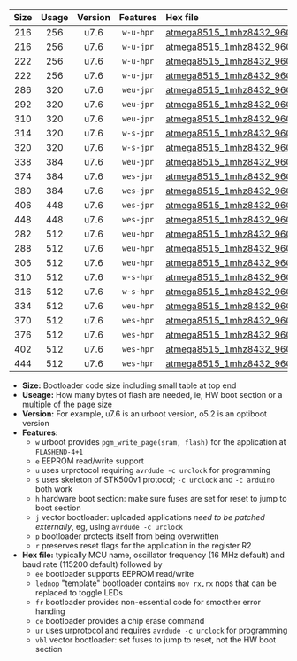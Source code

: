 |Size|Usage|Version|Features|Hex file|
|:-:|:-:|:-:|:-:|:--|
|216|256|u7.6|`w-u-hpr`|[atmega8515_1mhz8432_9600bps_ur.hex](https://raw.githubusercontent.com/stefanrueger/urboot/main//atmega8515_1mhz8432_9600bps_ur.hex)|
|216|256|u7.6|`w-u-jpr`|[atmega8515_1mhz8432_9600bps_ur_vbl.hex](https://raw.githubusercontent.com/stefanrueger/urboot/main//atmega8515_1mhz8432_9600bps_ur_vbl.hex)|
|222|256|u7.6|`w-u-hpr`|[atmega8515_1mhz8432_9600bps_lednop_ur.hex](https://raw.githubusercontent.com/stefanrueger/urboot/main//atmega8515_1mhz8432_9600bps_lednop_ur.hex)|
|222|256|u7.6|`w-u-jpr`|[atmega8515_1mhz8432_9600bps_lednop_ur_vbl.hex](https://raw.githubusercontent.com/stefanrueger/urboot/main//atmega8515_1mhz8432_9600bps_lednop_ur_vbl.hex)|
|286|320|u7.6|`weu-jpr`|[atmega8515_1mhz8432_9600bps_ee_ur_vbl.hex](https://raw.githubusercontent.com/stefanrueger/urboot/main//atmega8515_1mhz8432_9600bps_ee_ur_vbl.hex)|
|292|320|u7.6|`weu-jpr`|[atmega8515_1mhz8432_9600bps_ee_lednop_ur_vbl.hex](https://raw.githubusercontent.com/stefanrueger/urboot/main//atmega8515_1mhz8432_9600bps_ee_lednop_ur_vbl.hex)|
|310|320|u7.6|`weu-jpr`|[atmega8515_1mhz8432_9600bps_ee_lednop_fr_ur_vbl.hex](https://raw.githubusercontent.com/stefanrueger/urboot/main//atmega8515_1mhz8432_9600bps_ee_lednop_fr_ur_vbl.hex)|
|314|320|u7.6|`w-s-jpr`|[atmega8515_1mhz8432_9600bps_vbl.hex](https://raw.githubusercontent.com/stefanrueger/urboot/main//atmega8515_1mhz8432_9600bps_vbl.hex)|
|320|320|u7.6|`w-s-jpr`|[atmega8515_1mhz8432_9600bps_lednop_vbl.hex](https://raw.githubusercontent.com/stefanrueger/urboot/main//atmega8515_1mhz8432_9600bps_lednop_vbl.hex)|
|338|384|u7.6|`weu-jpr`|[atmega8515_1mhz8432_9600bps_ee_lednop_fr_ce_ur_vbl.hex](https://raw.githubusercontent.com/stefanrueger/urboot/main//atmega8515_1mhz8432_9600bps_ee_lednop_fr_ce_ur_vbl.hex)|
|374|384|u7.6|`wes-jpr`|[atmega8515_1mhz8432_9600bps_ee_vbl.hex](https://raw.githubusercontent.com/stefanrueger/urboot/main//atmega8515_1mhz8432_9600bps_ee_vbl.hex)|
|380|384|u7.6|`wes-jpr`|[atmega8515_1mhz8432_9600bps_ee_lednop_vbl.hex](https://raw.githubusercontent.com/stefanrueger/urboot/main//atmega8515_1mhz8432_9600bps_ee_lednop_vbl.hex)|
|406|448|u7.6|`wes-jpr`|[atmega8515_1mhz8432_9600bps_ee_lednop_fr_vbl.hex](https://raw.githubusercontent.com/stefanrueger/urboot/main//atmega8515_1mhz8432_9600bps_ee_lednop_fr_vbl.hex)|
|448|448|u7.6|`wes-jpr`|[atmega8515_1mhz8432_9600bps_ee_lednop_fr_ce_vbl.hex](https://raw.githubusercontent.com/stefanrueger/urboot/main//atmega8515_1mhz8432_9600bps_ee_lednop_fr_ce_vbl.hex)|
|282|512|u7.6|`weu-hpr`|[atmega8515_1mhz8432_9600bps_ee_ur.hex](https://raw.githubusercontent.com/stefanrueger/urboot/main//atmega8515_1mhz8432_9600bps_ee_ur.hex)|
|288|512|u7.6|`weu-hpr`|[atmega8515_1mhz8432_9600bps_ee_lednop_ur.hex](https://raw.githubusercontent.com/stefanrueger/urboot/main//atmega8515_1mhz8432_9600bps_ee_lednop_ur.hex)|
|306|512|u7.6|`weu-hpr`|[atmega8515_1mhz8432_9600bps_ee_lednop_fr_ur.hex](https://raw.githubusercontent.com/stefanrueger/urboot/main//atmega8515_1mhz8432_9600bps_ee_lednop_fr_ur.hex)|
|310|512|u7.6|`w-s-hpr`|[atmega8515_1mhz8432_9600bps.hex](https://raw.githubusercontent.com/stefanrueger/urboot/main//atmega8515_1mhz8432_9600bps.hex)|
|316|512|u7.6|`w-s-hpr`|[atmega8515_1mhz8432_9600bps_lednop.hex](https://raw.githubusercontent.com/stefanrueger/urboot/main//atmega8515_1mhz8432_9600bps_lednop.hex)|
|334|512|u7.6|`weu-hpr`|[atmega8515_1mhz8432_9600bps_ee_lednop_fr_ce_ur.hex](https://raw.githubusercontent.com/stefanrueger/urboot/main//atmega8515_1mhz8432_9600bps_ee_lednop_fr_ce_ur.hex)|
|370|512|u7.6|`wes-hpr`|[atmega8515_1mhz8432_9600bps_ee.hex](https://raw.githubusercontent.com/stefanrueger/urboot/main//atmega8515_1mhz8432_9600bps_ee.hex)|
|376|512|u7.6|`wes-hpr`|[atmega8515_1mhz8432_9600bps_ee_lednop.hex](https://raw.githubusercontent.com/stefanrueger/urboot/main//atmega8515_1mhz8432_9600bps_ee_lednop.hex)|
|402|512|u7.6|`wes-hpr`|[atmega8515_1mhz8432_9600bps_ee_lednop_fr.hex](https://raw.githubusercontent.com/stefanrueger/urboot/main//atmega8515_1mhz8432_9600bps_ee_lednop_fr.hex)|
|444|512|u7.6|`wes-hpr`|[atmega8515_1mhz8432_9600bps_ee_lednop_fr_ce.hex](https://raw.githubusercontent.com/stefanrueger/urboot/main//atmega8515_1mhz8432_9600bps_ee_lednop_fr_ce.hex)|

- **Size:** Bootloader code size including small table at top end
- **Useage:** How many bytes of flash are needed, ie, HW boot section or a multiple of the page size
- **Version:** For example, u7.6 is an urboot version, o5.2 is an optiboot version
- **Features:**
  + `w` urboot provides `pgm_write_page(sram, flash)` for the application at `FLASHEND-4+1`
  + `e` EEPROM read/write support
  + `u` uses urprotocol requiring `avrdude -c urclock` for programming
  + `s` uses skeleton of STK500v1 protocol; `-c urclock` and `-c arduino` both work
  + `h` hardware boot section: make sure fuses are set for reset to jump to boot section
  + `j` vector bootloader: uploaded applications *need to be patched externally*, eg, using `avrdude -c urclock`
  + `p` bootloader protects itself from being overwritten
  + `r` preserves reset flags for the application in the register R2
- **Hex file:** typically MCU name, oscillator frequency (16 MHz default) and baud rate (115200 default) followed by
  + `ee` bootloader supports EEPROM read/write
  + `lednop` "template" bootloader contains `mov rx,rx` nops that can be replaced to toggle LEDs
  + `fr` bootloader provides non-essential code for smoother error handing
  + `ce` bootloader provides a chip erase command
  + `ur` uses urprotocol and requires `avrdude -c urclock` for programming
  + `vbl` vector bootloader: set fuses to jump to reset, not the HW boot section
